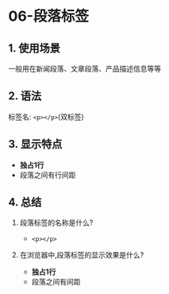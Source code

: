 # 06-段落标签

## 1. 使用场景

一般用在新闻段落、文章段落、产品描述信息等等

## 2. 语法

标签名: `<p></p>`(双标签)

## 3. 显示特点

- **独占1行**
- 段落之间有行间距

## 4. 总结

1. 段落标签的名称是什么?
   
    - `<p></p>`
2. 在浏览器中,段落标签的显示效果是什么?

    - **独占1行**
    - 段落之间有间距
